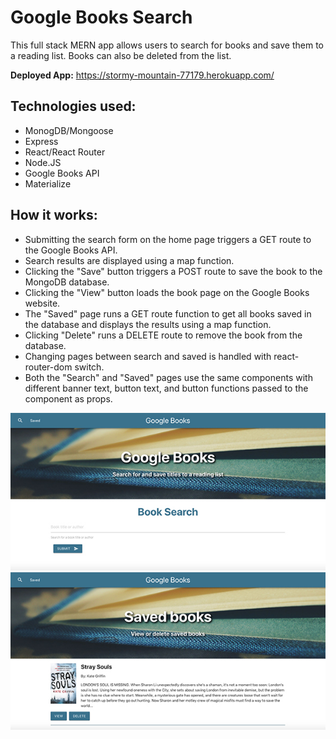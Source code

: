 # Google Books Search

This full stack MERN app allows users to search for books and save them to a reading list. Books can also be deleted from the list.

**Deployed App:** https://stormy-mountain-77179.herokuapp.com/

## Technologies used:
* MonogDB/Mongoose
* Express
* React/React Router
* Node.JS
* Google Books API
* Materialize

## How it works:
* Submitting the search form on the home page triggers a GET route to the Google Books API.
* Search results are displayed using a map function.
* Clicking the "Save" button triggers a POST route to save the book to the MongoDB database.
* Clicking the "View" button loads the book page on the Google Books website.
* The "Saved" page runs a GET route function to get all books saved in the database and displays the results using a map function.
* Clicking "Delete" runs a DELETE route to remove the book from the database. 
* Changing pages between search and saved is handled with react-router-dom switch.
* Both the "Search" and "Saved" pages use the same components with different banner text, button text, and button functions passed to the component as props.

<img src="client/public/images/google-books-search.jpg" alt="home page" />


<img src="client/public/images/google-books-saved.jpg" alt="aved books page" />

